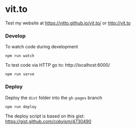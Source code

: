 # vit.to

Test my website at https://vitto.github.io/vit.to/ or http://vit.to

### Develop

To watch code during development

```
npm run watch
```

To test code via HTTP go to: http://localhost:8000/

```
npm run serve
```

### Deploy

Deploy the `dist` folder into the `gh-pages` branch

```
npm run deploy
```

The deploy script is based on this gist:
https://gist.github.com/cobyism/4730490

